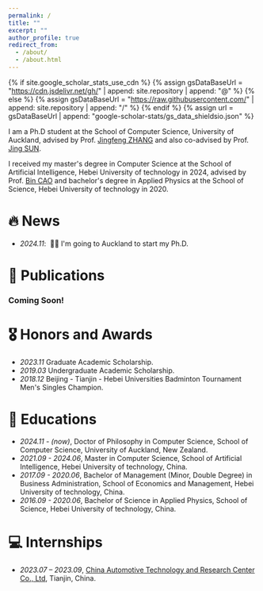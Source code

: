```yaml
---
permalink: /
title: ""
excerpt: ""
author_profile: true
redirect_from: 
  - /about/
  - /about.html
---
```


{% if site.google_scholar_stats_use_cdn %}
{% assign gsDataBaseUrl = "https://cdn.jsdelivr.net/gh/" | append: site.repository | append: "@" %}
{% else %}
{% assign gsDataBaseUrl = "https://raw.githubusercontent.com/" | append: site.repository | append: "/" %}
{% endif %}
{% assign url = gsDataBaseUrl | append: "google-scholar-stats/gs_data_shieldsio.json" %}

<span class='anchor' id='about-me'></span>

I am a Ph.D student at the School of Computer Science, University of Auckland, advised by Prof. [Jingfeng ZHANG](https://zjfheart.github.io/) 
and also co-advised by Prof. [Jing SUN](https://profiles.auckland.ac.nz/jing-sun).

I received my master's degree in Computer Science at the School of Artificial Intelligence, Hebei University of technology in 2024, 
advised by Prof. [Bin CAO](https://teacher.hebut.edu.cn/publish/20151471cba5fb8c11edab95286ed488d6f1003/) 
and bachelor's degree in Applied Physics at the School of Science, Hebei University of technology in 2020.




# 🔥 News
- *2024.11*: &nbsp;🎉🎉 I'm going to Auckland to start my Ph.D.

# 📝 Publications 

[//]: # (<div class='paper-box'><div class='paper-box-image'><div><div class="badge">CVPR 2016</div><img src='images/500x300.png' alt="sym" width="100%"></div></div>)

[//]: # (<div class='paper-box-text' markdown="1">)

[//]: # ([Deep Residual Learning for Image Recognition]&#40;https://openaccess.thecvf.com/content_cvpr_2016/papers/He_Deep_Residual_Learning_CVPR_2016_paper.pdf&#41;)

[//]: # ()
[//]: # (**Kaiming He**, Xiangyu Zhang, Shaoqing Ren, Jian Sun)

[//]: # ()
[//]: # ([**Project**]&#40;https://scholar.google.com/citations?view_op=view_citation&hl=zh-CN&user=DhtAFkwAAAAJ&citation_for_view=DhtAFkwAAAAJ:ALROH1vI_8AC&#41; <strong><span class='show_paper_citations' data='DhtAFkwAAAAJ:ALROH1vI_8AC'></span></strong>)

[//]: # (- Lorem ipsum dolor sit amet, consectetur adipiscing elit. Vivamus ornare aliquet ipsum, ac tempus justo dapibus sit amet. )

[//]: # (</div>)

[//]: # (</div>)

[//]: # ()
[//]: # (- [Lorem ipsum dolor sit amet, consectetur adipiscing elit. Vivamus ornare aliquet ipsum, ac tempus justo dapibus sit amet]&#40;https://github.com&#41;, A, B, C, **CVPR 2020**)

### Coming Soon!

# 🎖 Honors and Awards
- *2023.11* Graduate Academic Scholarship.
- *2019.03* Undergraduate Academic Scholarship. 
- *2018.12* Beijing - Tianjin - Hebei Universities Badminton Tournament Men's Singles Champion. 

# 📖 Educations
- *2024.11 - (now)*, Doctor of Philosophy in Computer Science, School of Computer Science, University of Auckland, New Zealand.  
- *2021.09 - 2024.06*, Master in Computer Science, School of Artificial Intelligence, Hebei University of technology, China.
- *2017.09 - 2020.06*, Bachelor of Management (Minor, Double Degree) in Business Administration, School of Economics and Management, Hebei University of technology, China.
- *2016.09 - 2020.06*, Bachelor of Science in Applied Physics, School of Science, Hebei University of technology, China. 

[//]: # (# 💬 Invited Talks)

[//]: # (- *2021.06*, Lorem ipsum dolor sit amet, consectetur adipiscing elit. Vivamus ornare aliquet ipsum, ac tempus justo dapibus sit amet. )

[//]: # (- *2021.03*, Lorem ipsum dolor sit amet, consectetur adipiscing elit. Vivamus ornare aliquet ipsum, ac tempus justo dapibus sit amet.  \| [\[video\]]&#40;https://github.com/&#41;)

# 💻 Internships
- *2023.07 – 2023.09*, [China Automotive Technology and Research Center Co., Ltd](https://www.catarc.ac.cn/), Tianjin, China.